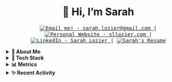 <!-- Title -->
<h1 align="center" title="great to meet you!">👋 Hi, I’m Sarah</h1>

<!-- Contact Info -->
<p align="center">
<kbd>
<a href="mailto:sarah.lozier@gmail.com">
    <img alt="Email me! - sarah.lozier@gmail.com" src="https://img.shields.io/badge/-sarah.lozier@com-D14836?style=flat&logo=gmail&logoColor=white" />
  </a> | <a href="https://www.sllozier.com/">
    <img alt="Personal Website - sllozier.com" src="https://img.shields.io/badge/-sllozier.com-a75fff?style=flat&logo=aboutdotme&logoColor=white" />
  </a> | <a href="https://www.linkedin.com/in/sarah-l-lozier/">
    <img alt="LinkedIn - Sarah Lozier" src="https://img.shields.io/badge/-Sarah_Lozier-0072b1?style=flat&logo=linkedin&logoColor=white" />
  </a> | <a href="https://github.com/sllozier/resume/raw/main/sarah_lozier_resume%20.pdf">
    <img alt="Sarah's Resume" src="https://img.shields.io/badge/-Sarah's_Resume-00D0B1?style=flat&logo=pinboard&logoColor=white" />
  </a>
  </kbd>
</p>

<!-- About Section -->

<details>
<summary><b>🦄 About Me</b></summary>
<p>
<img align="right" width="250" src="/github_profile_pic.png" alt="Sarah Lozier"/>

<blockquote>

 I am a Full Stack Software Engineer located in Maine, USA.

 As my father-in-law likes to say, I am not your "average bear".

 I discovered my passion for engineering later in my career and I consider this an advantage.

 When I am not learning new tech, teaching future engineers or building applications, you will find me camping 🏕, fishing 🎣 or hiking 🥾 with my sweet family 👨‍👩‍👧‍👦.

 I bring drive, curiousity and compassion I bring to everything I do!

</blockquote>

---

</p>#764ABC
</details>

<!-- Tech Stack -->
<details>
<summary><b>🧰 Tech Stack</b></summary>
<p>

| **Category** | **Technologies** |
| - | - |
**Frontend** | [![React](https://img.shields.io/static/v1?label=&message=React&color=61DAFB&logo=react&logoColor=FFFFFF)](https://reactjs.org/) [![Redux](https://img.shields.io/static/v1?label=&message=Redux&color=764ABC&logo=redux&logoColor=FFFFFF)](https://redux.js.org/) [![HTML5](https://img.shields.io/static/v1?label=&message=HTML5&color=E34F26&logo=html5&logoColor=FFFFFF)](https://developer.mozilla.org/en-US/docs/Glossary/HTML5) [![CSS3](https://img.shields.io/static/v1?label=&message=CSS3&color=1572B6&logo=CSS3&logoColor=FFFFFF)](https://developer.mozilla.org/en-US/docs/Web/CSS) <br> [![Bulma](https://img.shields.io/static/v1?label=&message=Bulma&color=00D1B2&logo=bulma&logoColor=FFFFFF)](https://bulma.io/) [![LESS](https://img.shields.io/static/v1?label=&message=LESS&color=1D365D&logo=LESS&logoColor=FFFFFF)](https://lesscss.org/) [![SASS](https://img.shields.io/static/v1?label=&message=SASS&color=CC6699&logo=SASS&logoColor=FFFFFF)](https://sass-lang.com/)
**Core** | [![JavaScript](https://img.shields.io/static/v1?label=&message=JavaScript&color=F7DF1E&logo=javascript&logoColor=FFFFFF)](https://www.javascript.com/) [![Python](https://img.shields.io/static/v1?label=&message=Python&color=3776AB&logo=python&logoColor=FFFFFF)](https://www.python.org/) [![Node.js](https://img.shields.io/static/v1?label=&message=Node.js&color=339933&logo=nodedotjs&logoColor=FFFFFF)](https://nodejs.org/) [![Webpack](https://img.shields.io/static/v1?label=&message=Webpack&color=8DD6F9&logo=webpack&logoColor=FFFFFF)](https://webpack.js.org/) <br> [![Express.js](https://img.shields.io/static/v1?label=&message=Express&color=000000&logo=express&logoColor=FFFFFF)](https://expressjs.com/) [![Sequelize](https://img.shields.io/static/v1?label=&message=Sequelize&color=52B0E7&logo=sequelize&logoColor=FFFFFF)](https://sequelize.org/) [![postgreSQL](https://img.shields.io/static/v1?label=&message=postgreSQL&color=4169E1&logo=postgresql&logoColor=FFFFFF)](https://www.postgresql.org/)
**Mobile** | [![Android](https://img.shields.io/static/v1?label=&message=Android&color=3DDC84&logo=android&logoColor=FFFFFF)](https://developer.android.com/) [![Expo](https://img.shields.io/static/v1?label=&message=Expo&color=000020&logo=expo&logoColor=FFFFFF)](https://expo.dev/)
**Cloud** | [![Heroku](https://img.shields.io/static/v1?label=&message=Heroku&color=430098&logo=heroku&logoColor=FFFFFF)](https://heroku.com/) [![Render](https://img.shields.io/static/v1?label=&message=Render&color=46E3B7&logo=render&logoColor=FFFFFF)](https://render.com/)
**DevOps** | [![Git](https://img.shields.io/static/v1?label=&message=Git&color=F05032&logo=Git&logoColor=FFFFFF)](https://git-scm.com/) [![Jira](https://img.shields.io/static/v1?label=&message=Jira&color=0052CC&logo=Jira&logoColor=FFFFFF)](https://www.atlassian.com/)
**Testing** | [![Jasmine](https://img.shields.io/static/v1?label=&message=Jasmine&color=8A4182&logo=Jasmine&logoColor=FFFFFF)](https://jasmine.github.io/) [![Mocha](https://img.shields.io/static/v1?label=&message=Mocha&color=8D6748&logo=Mocha&logoColor=FFFFFF)](https://mochajs.org/) [![Chai](https://img.shields.io/static/v1?label=&message=Chai&color=A30701&logo=Chai&logoColor=FFFFFF)](https://www.chaijs.com/)
**Misc** | [![Linux](https://img.shields.io/static/v1?label=&message=Linux&color=FCC624&logo=linux&logoColor=FFFFFF)](https://www.linux.org/) [![Bash](https://img.shields.io/static/v1?label=&message=Bash&color=4EAA25&logo=gnubash&logoColor=FFFFFF)](https://www.gnu.org/software/bash/) [![Markdown](https://img.shields.io/static/v1?label=&message=Markdown&color=000000&logo=markdown&logoColor=FFFFFF)](https://en.wikipedia.org/wiki/Markdown) [![Canva](https://img.shields.io/static/v1?label=&message=Canva&color=00C4CC&logo=Canva&logoColor=FFFFFF)](https://www.canva.com/)
**Editors** | [![Vim](https://img.shields.io/static/v1?label=&message=Vim&color=019733&logo=vim&logoColor=FFFFFF)](https://www.vim.org/) [![VS Code](https://img.shields.io/static/v1?label=&message=VS%20Code&color=9013FE&logo=visualstudiocode&logoColor=FFFFFF)](https://code.visualstudio.com/)
      
 See **[➡️ Full Tech Stack](./tech_stack.md)**, for a list of projects using each of the above technologies

----      

</p>
</details>

<!-- Metrics -->
<details>
  <summary><b>📊 Metrics</b></summary>
    <p>

| [![General Stats](https://raw.githubusercontent.com/sllozier/sllozier/main/assets/metrics/summary.svg)](https://github.com/sllozier/sllozier/blob/main/METRICS.md) | - |
| - | - |

**[➡️ More Metrics](./METRICS.md)**

</p>
</details>

<!-- Recent Activity -->
<details>
<summary><b>✨ Recent Activity</b></summary>
<p>
<a href="#"><img align="right" width="300" src="https://github-contribution-stats.vercel.app/api/?username=sllozier" alt="contribution stats"/></a>



<!--START_SECTION:activity-->
1. ❗️ Opened issue [#15](https://github.com/SoMainline/linux-apple-resources/issues/15) in [SoMainline/linux-apple-resources](https://github.com/SoMainline/linux-apple-resources)
2. ❗️ Closed issue [#1](https://github.com/sllozier/bookshelf-app/issues/1) in [sllozier/bookshelf-app](https://github.com/sllozier/bookshelf-app)
3. 🗣 Commented on [#1](https://github.com/sllozier/bookshelf-app/issues/1) in [sllozier/bookshelf-app](https://github.com/sllozier/bookshelf-app)
4. 🗣 Commented on [#2](https://github.com/sllozier/bookshelf-app/issues/2) in [sllozier/bookshelf-app](https://github.com/sllozier/bookshelf-app)
5. ❗️ Closed issue [#2](https://github.com/sllozier/bookshelf-app/issues/2) in [sllozier/bookshelf-app](https://github.com/sllozier/bookshelf-app)
<!--END_SECTION:activity-->

➡️  **[More Activity](./RECENT_ACTIVITY.md)**
</p>
</details>

<!---
sllozier/sllozier is a ✨ special ✨ repository because its `README.md` (this file) appears on your GitHub profile.
You can click the Preview link to take a look at your changes.
--->
